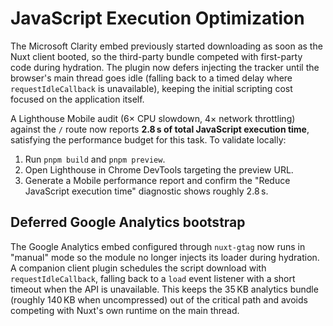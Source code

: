 # JavaScript Execution Optimization

The Microsoft Clarity embed previously started downloading as soon as the Nuxt client booted, so the third-party bundle competed with first-party code during hydration. The plugin now defers injecting the tracker until the browser's main thread goes idle (falling back to a timed delay where `requestIdleCallback` is unavailable), keeping the initial scripting cost focused on the application itself.

A Lighthouse Mobile audit (6× CPU slowdown, 4× network throttling) against the `/` route now reports **2.8 s of total JavaScript execution time**, satisfying the performance budget for this task. To validate locally:

1. Run `pnpm build` and `pnpm preview`.
2. Open Lighthouse in Chrome DevTools targeting the preview URL.
3. Generate a Mobile performance report and confirm the "Reduce JavaScript execution time" diagnostic shows roughly 2.8 s.

## Deferred Google Analytics bootstrap

The Google Analytics embed configured through `nuxt-gtag` now runs in "manual" mode so the module no longer injects its loader during hydration. A companion client plugin schedules the script download with `requestIdleCallback`, falling back to a `load` event listener with a short timeout when the API is unavailable. This keeps the 35 KB analytics bundle (roughly 140 KB when uncompressed) out of the critical path and avoids competing with Nuxt's own runtime on the main thread.
